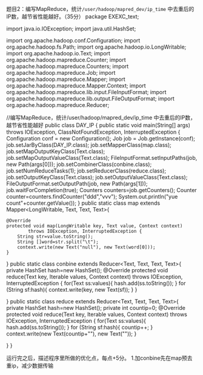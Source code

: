 
题目2：编写MapReduce，统计`/user/hadoop/mapred_dev/ip_time` 中去重后的IP数，越节省性能越好。（35分）
package EXEXC_text;

import java.io.IOException;
import java.util.HashSet;

import org.apache.hadoop.conf.Configuration;
import org.apache.hadoop.fs.Path;
import org.apache.hadoop.io.LongWritable;
import org.apache.hadoop.io.Text;
import org.apache.hadoop.mapreduce.Counter;
import org.apache.hadoop.mapreduce.Counters;
import org.apache.hadoop.mapreduce.Job;
import org.apache.hadoop.mapreduce.Mapper;
import org.apache.hadoop.mapreduce.Mapper.Context;
import org.apache.hadoop.mapreduce.lib.input.FileInputFormat;
import org.apache.hadoop.mapreduce.lib.output.FileOutputFormat;
import org.apache.hadoop.mapreduce.Reducer;


//编写MapReduce，统计/user/hadoop/mapred_dev/ip_time 中去重后的IP数，越节省性能越好
public class DAY_IP {
 public static void main(String[] args) throws IOException, ClassNotFoundException, InterruptedException {
	 Configuration conf = new Configuration();
		Job job = Job.getInstance(conf);
		job.setJarByClass(DAY_IP.class);
		job.setMapperClass(map.class);
		job.setMapOutputKeyClass(Text.class);
		job.setMapOutputValueClass(Text.class);
		FileInputFormat.setInputPaths(job, new Path(args[0]));
		job.setCombinerClass(conbine.class);
		job.setNumReduceTasks(1);
	    job.setReducerClass(reduce.class);
		job.setOutputKeyClass(Text.class);
		job.setOutputValueClass(Text.class);
		FileOutputFormat.setOutputPath(job, new Path(args[1]));
		job.waitForCompletion(true);
		Counters counters=job.getCounters();
		Counter counter=counters.findCounter("ddd","vvv");
		System.out.println("yue count"+counter.getValue());
}
 public static class map extends Mapper<LongWritable, Text, Text, Text>{

	@Override
	protected void map(LongWritable key, Text value, Context context)
			throws IOException, InterruptedException {
		String str=value.toString();
		String []word=str.split("\t");
		context.write(new Text("null"), new Text(word[0]));
	}
	 
 }
 public static class conbine extends Reducer<Text, Text, Text, Text>{
	 private HashSet<String> hash=new HashSet<String>();
	@Override
	protected void reduce(Text key, Iterable<Text> values, Context context)
			throws IOException, InterruptedException {
		for(Text ss:values){
			hash.add(ss.toString());
		}
		for (String  sf:hash){
			context.write(key, new Text(sf));
		}
	}
	 
 }
 public static class reduce extends Reducer<Text, Text, Text, Text>{
	 private HashSet<String> hash=new HashSet<String>();
	 private int countip=0;
	@Override
	protected void reduce(Text key, Iterable<Text> values,
			      Context context)
			throws IOException, InterruptedException {
		for(Text ss:values){
			hash.add(ss.toString());
		}
		for (String  sf:hash){
			countip++;
		}
		context.write(new Text(countip+""), new Text(""));
	}
	
 }
}


运行完之后，描述程序里所做的优化点，每点+5分。
1.加conbine先在map预去重ip，减少数据传输
